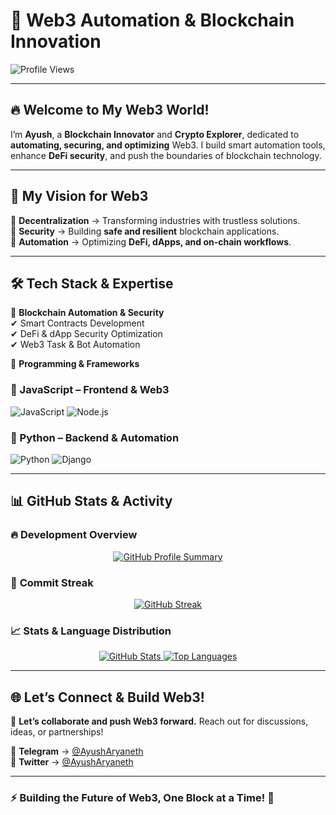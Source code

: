 # 🚀 **Web3 Automation & Blockchain Innovation**  

![Profile Views](https://komarev.com/ghpvc/?username=ayusharyaneth&color=blue)  

---

## 🔥 **Welcome to My Web3 World!**  
I’m **Ayush**, a **Blockchain Innovator** and **Crypto Explorer**, dedicated to **automating, securing, and optimizing** Web3. I build smart automation tools, enhance **DeFi security**, and push the boundaries of blockchain technology.  

---

## 🌟 **My Vision for Web3**  

🔹 **Decentralization** → Transforming industries with trustless solutions.  
🔹 **Security** → Building **safe and resilient** blockchain applications.  
🔹 **Automation** → Optimizing **DeFi, dApps, and on-chain workflows**.  

---

## 🛠 **Tech Stack & Expertise**  

🚀 **Blockchain Automation & Security**  
✔ Smart Contracts Development  
✔ DeFi & dApp Security Optimization  
✔ Web3 Task & Bot Automation  

🎯 **Programming & Frameworks**  

### **🔹 JavaScript – Frontend & Web3**  
<p align="left">  
  <img src="https://img.shields.io/badge/JavaScript-F7DF1E?style=for-the-badge&logo=javascript&logoColor=black" alt="JavaScript" />  
  <img src="https://img.shields.io/badge/Node.js-339933?style=for-the-badge&logo=nodedotjs&logoColor=white" alt="Node.js" />  
</p>  

### **🔹 Python – Backend & Automation**  
<p align="left">  
  <img src="https://img.shields.io/badge/Python-3776AB?style=for-the-badge&logo=python&logoColor=white" alt="Python" />  
  <img src="https://img.shields.io/badge/Django-092D3F?style=for-the-badge&logo=django&logoColor=white" alt="Django" />  
</p>  

---

## 📊 **GitHub Stats & Activity**  

### 🔥 **Development Overview**  
<p align="center">  
  <a href="https://github.com/ayusharyaneth">  
    <img src="https://github-profile-summary-cards.vercel.app/api/cards/profile-details?username=ayusharyaneth&theme=radical" alt="GitHub Profile Summary" />  
  </a>  
</p>  

### 🚀 **Commit Streak**  
<p align="center">  
  <a href="https://github.com/ayusharyaneth">  
    <img src="https://github-readme-streak-stats.herokuapp.com/?user=ayusharyaneth&theme=radical&hide_border=true" alt="GitHub Streak" />  
  </a>  
</p>  

### 📈 **Stats & Language Distribution**  
<p align="center">  
  <a href="https://github.com/ayusharyaneth">  
    <img src="https://github-readme-stats.vercel.app/api?username=ayusharyaneth&show_icons=true&count_private=true&theme=radical&hide_border=true" alt="GitHub Stats" />  
  </a>  
  <a href="https://github.com/ayusharyaneth">  
    <img src="https://github-readme-stats.vercel.app/api/top-langs/?username=ayusharyaneth&langs_count=6&theme=radical&hide_title=true&hide_border=true&layout=compact" alt="Top Languages" />  
  </a>  
</p>  

---

## 🌐 **Let’s Connect & Build Web3!**  

🚀 **Let’s collaborate and push Web3 forward.** Reach out for discussions, ideas, or partnerships!  

🔹 **Telegram** → [@AyushAryaneth](https://t.me/AyushAryaneth)  
🔹 **Twitter** → [@AyushAryaneth](https://twitter.com/AyushAryaneth)  

---

### ⚡ **Building the Future of Web3, One Block at a Time!** 🚀